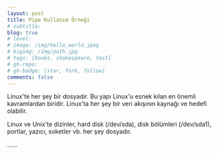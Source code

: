 ```yaml
---
layout: post
title: Pipe Kullanım Örneği
# subtitle:
blog: true
# level:
# image: /img/hello_world.jpeg
# bigimg: /img/path.jpg
# tags: [books, shakespeare, test]
# gh-repo:
# gh-badge: [star, fork, follow]
comments: false
---
```


Linux'te her şey bir dosyadır. Bu yapı Linux'u esnek kılan en önemli kavramlardan biridir. Linux'ta her şey bir veri akışının kaynağı ve hedefi olabilir.

Linux ve Unix'te dizinler, hard disk (/dev/sda), disk bölümleri (/dev/sda1), portlar, yazıcı, soketler vb. her şey dosyadır.






























......
